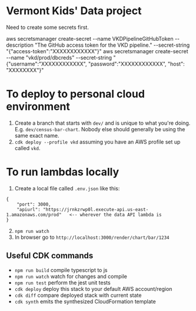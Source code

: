 # Vermont Kids' Data project

Need to create some secrets first.

aws secretsmanager create-secret --name VKDPipelineGitHubToken --description "The GitHub access token for the VKD pipeline." --secret-string "{\"access-token\":\"XXXXXXXXXXXX\"}"
aws secretsmanager create-secret --name "vkd/prod/dbcreds" --secret-string "{\"username\":\"XXXXXXXXXXXX\", \"password\":\"XXXXXXXXXXXX\", \"host\": \"XXXXXXXX\"}"

# To deploy to personal cloud environment

1. Create a branch that starts with `dev/` and is unique to what you're doing. E.g. `dev/census-bar-chart`. Nobody else should
generally be using the same exact name.
2. `cdk deploy --profile vkd` assuming you have an AWS profile set up called `vkd`.

# To run lambdas locally
1. Create a local file called `.env.json` like this:
```
{
    "port": 3000,
    "apiurl": "https://jrnkzrwp0l.execute-api.us-east-1.amazonaws.com/prod"   <-- wherever the data API lambda is
}
```
2. `npm run watch`
3. In browser go to `http://localhost:3000/render/chart/bar/1234`

## Useful CDK commands

 * `npm run build`   compile typescript to js
 * `npm run watch`   watch for changes and compile
 * `npm run test`    perform the jest unit tests
 * `cdk deploy`      deploy this stack to your default AWS account/region
 * `cdk diff`        compare deployed stack with current state
 * `cdk synth`       emits the synthesized CloudFormation template

